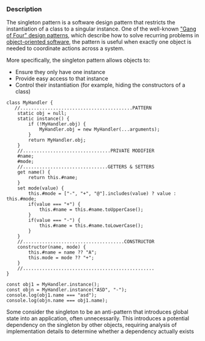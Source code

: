 ### Description

The singleton pattern is a software design pattern that restricts the instantiation of a class to a singular instance. One of the well-known ["Gang of Four" design patterns](https://en.wikipedia.org/wiki/Design_Patterns), which describe how to solve recurring problems in [object-oriented software](https://en.wikipedia.org/wiki/Object-oriented_programming), the pattern is useful when exactly one object is needed to coordinate actions across a system.

More specifically, the singleton pattern allows objects to:

- Ensure they only have one instance
- Provide easy access to that instance
- Control their instantiation (for example, hiding the constructors of a class)

```Js
class MyHandler {
   //.........................................PATTERN
    static obj = null;
    static instance() {
        if (!MyHandler.obj) {
            MyHandler.obj = new MyHandler(...arguments);
        }
        return MyHandler.obj;
    }
    //................................PRIVATE MODIFIER
    #name;
    #mode;
    //...............................GETTERS & SETTERS
    get name() {
        return this.#name;
    }
    set mode(value) {
        this.#mode = ["-", "+", "@"].includes(value) ? value : this.#mode;
        if(value === "+") {
            this.#name = this.#name.toUpperCase();
        }
        if(value === "-") {
            this.#name = this.#name.toLowerCase();
        }
    }
    //.....................................CONSTRUCTOR
    constructor(name, mode) {
        this.#name = name ?? "A";
        this.mode = mode ?? "+";
    }
    //................................................
}

const obj1 = MyHandler.instance();
const objn = MyHandler.instance("ASD", "-");
console.log(obj1.name === "asd");
console.log(objn.name === obj1.name); 
```

Some consider the singleton to be an anti-pattern that introduces global state into an application, often unnecessarily. This introduces a potential dependency on the singleton by other objects, requiring analysis of implementation details to determine whether a dependency actually exists